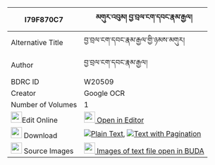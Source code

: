 |I79F870C7|མགུར་འབུམ། བྱ་བྲལ་ངག་དབང་རྣམ་རྒྱལ། 
| --- | --- 
|Alternative Title |བྱ་བྲལ་ངག་དབང་རྣམ་རྒྱལ་གྱི་ཉམས་མགུར།
|Author| བྱ་བྲལ་ངག་དབང་རྣམ་རྒྱལ།
|BDRC ID | W20509
|Creator | Google OCR
|Number of Volumes| 1
|<img width="25" src="https://img.icons8.com/color/25/000000/edit-property.png">Edit Online| [<img width="25" src="https://avatars.githubusercontent.com/u/45091458?s=200&v=4"> Open in Editor](http://editor.openpecha.org/I79F870C7)
|<img width="25" src="https://img.icons8.com/fluent/48/000000/download-2.png"/>  Download | [![](https://img.icons8.com/color/20/000000/txt.png)Plain Text](https://github.com/Openpecha/I79F870C7/releases/download/v1/gurbum_jadral_ngawang_namgyal_plain_I79F870C7.zip), [![](https://img.icons8.com/color/20/000000/txt.png)Text with Pagination](https://github.com/Openpecha/I79F870C7/releases/download/v1/gurbum_jadral_ngawang_namgyal_pages_I79F870C7.zip)
|<img width="25" src="https://img.icons8.com/plasticine/100/000000/pictures-folder.png"/>  Source Images | [<img width="25" src="https://library.bdrc.io/icons/BUDA-small.svg"> Images of text file open in BUDA](https://library.bdrc.io/show/bdr:W20509)